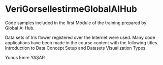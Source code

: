 # VeriGorsellestirmeGlobalAIHub
Code samples included in the first Module of the training prepared by Global AI Hub.

Data sets of Iris flower registered over the Internet were used. Many code applications have been made in the course content with the following titles.
Introduction to Data Concept
Setup and Datasets
Visualization Types 

Yunus Emre YAŞAR
